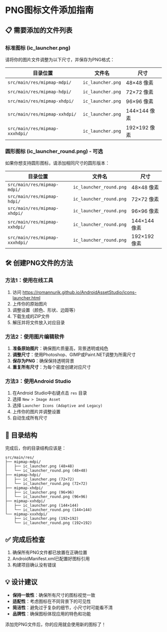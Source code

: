 # PNG图标文件添加指南

## 📋 需要添加的文件列表

### 标准图标 (ic_launcher.png)
请将你的图片文件调整为以下尺寸，并保存为PNG格式：

| 目录位置 | 文件名 | 尺寸 |
|---------|-------|------|
| `src/main/res/mipmap-mdpi/` | `ic_launcher.png` | 48×48 像素 |
| `src/main/res/mipmap-hdpi/` | `ic_launcher.png` | 72×72 像素 |
| `src/main/res/mipmap-xhdpi/` | `ic_launcher.png` | 96×96 像素 |
| `src/main/res/mipmap-xxhdpi/` | `ic_launcher.png` | 144×144 像素 |
| `src/main/res/mipmap-xxxhdpi/` | `ic_launcher.png` | 192×192 像素 |

### 圆形图标 (ic_launcher_round.png) - 可选
如果你想支持圆形图标，请添加相同尺寸的圆形版本：

| 目录位置 | 文件名 | 尺寸 |
|---------|-------|------|
| `src/main/res/mipmap-mdpi/` | `ic_launcher_round.png` | 48×48 像素 |
| `src/main/res/mipmap-hdpi/` | `ic_launcher_round.png` | 72×72 像素 |
| `src/main/res/mipmap-xhdpi/` | `ic_launcher_round.png` | 96×96 像素 |
| `src/main/res/mipmap-xxhdpi/` | `ic_launcher_round.png` | 144×144 像素 |
| `src/main/res/mipmap-xxxhdpi/` | `ic_launcher_round.png` | 192×192 像素 |

## 🛠️ 创建PNG文件的方法

### 方法1：使用在线工具
1. 访问 https://romannurik.github.io/AndroidAssetStudio/icons-launcher.html
2. 上传你的原始图片
3. 调整设置（颜色、形状、边距等）
4. 下载生成的ZIP文件
5. 解压并将文件放入对应目录

### 方法2：使用图片编辑软件
1. **准备原始图片**：确保图片质量高，背景透明或纯色
2. **调整尺寸**：使用Photoshop、GIMP或Paint.NET调整为所需尺寸
3. **保存为PNG**：确保保持透明背景
4. **重复所有尺寸**：为每个密度创建对应尺寸

### 方法3：使用Android Studio
1. 在Android Studio中右键点击 `res` 目录
2. 选择 `New > Image Asset`
3. 选择 `Launcher Icons (Adaptive and Legacy)`
4. 上传你的图片并调整设置
5. 自动生成所有尺寸

## 📁 目录结构
完成后，你的目录结构应该是：
```
src/main/res/
├── mipmap-mdpi/
│   ├── ic_launcher.png (48×48)
│   └── ic_launcher_round.png (48×48)
├── mipmap-hdpi/
│   ├── ic_launcher.png (72×72)
│   └── ic_launcher_round.png (72×72)
├── mipmap-xhdpi/
│   ├── ic_launcher.png (96×96)
│   └── ic_launcher_round.png (96×96)
├── mipmap-xxhdpi/
│   ├── ic_launcher.png (144×144)
│   └── ic_launcher_round.png (144×144)
└── mipmap-xxxhdpi/
    ├── ic_launcher.png (192×192)
    └── ic_launcher_round.png (192×192)
```

## ✅ 完成后检查
1. 确保所有PNG文件都已放置在正确位置
2. AndroidManifest.xml已配置好图标引用
3. 构建项目确认没有错误

## 💡 设计建议
- **保持一致性**：确保所有尺寸的图标视觉一致
- **适配性**：考虑图标在不同背景下的可见性
- **简洁性**：避免过于复杂的细节，小尺寸时可能看不清
- **品牌性**：确保图标体现应用的特色和功能

添加完PNG文件后，你的应用就会使用新的图标了！